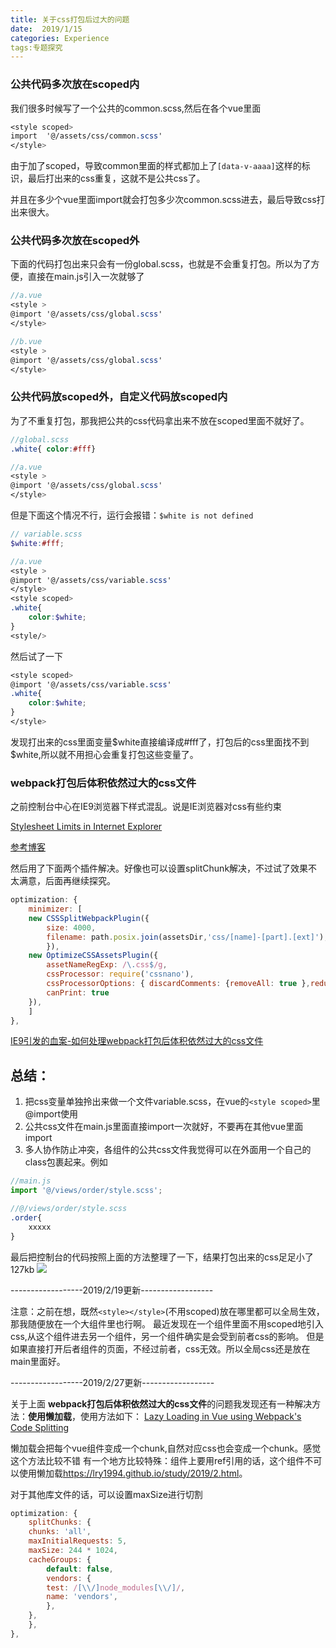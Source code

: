 ```yaml
---
title: 关于css打包后过大的问题  
date:  2019/1/15
categories: Experience
tags:专题探究
---
```


### 公共代码多次放在scoped内
我们很多时候写了一个公共的common.scss,然后在各个vue里面

```scss
<style scoped>
import  '@/assets/css/common.scss'
</style>
```
由于加了scoped，导致common里面的样式都加上了``[data-v-aaaa]``这样的标识，最后打出来的css重复，这就不是公共css了。

并且在多少个vue里面import就会打包多少次common.scss进去，最后导致css打出来很大。

### 公共代码多次放在scoped外
下面的代码打包出来只会有一份global.scss，也就是不会重复打包。所以为了方便，直接在main.js引入一次就够了
```scss
//a.vue
<style >
@import '@/assets/css/global.scss'
</style>
```

```scss
//b.vue
<style >
@import '@/assets/css/global.scss'
</style>
```

### 公共代码放scoped外，自定义代码放scoped内
 为了不重复打包，那我把公共的css代码拿出来不放在scoped里面不就好了。

```scss
//global.scss
.white{ color:#fff}
```

```scss
//a.vue
<style >
@import '@/assets/css/global.scss'
</style>
```
但是下面这个情况不行，运行会报错：``$white is not defined``
```scss
// variable.scss
$white:#fff;
```

```scss
//a.vue
<style >
@import '@/assets/css/variable.scss'
</style>
<style scoped>
.white{
    color:$white;
}
<style/>
```
然后试了一下
```scss
<style scoped>
@import '@/assets/css/variable.scss'
.white{
    color:$white;
}
</style>
```
发现打出来的css里面变量$white直接编译成#fff了，打包后的css里面找不到$white,所以就不用担心会重复打包这些变量了。


### webpack打包后体积依然过大的css文件
 之前控制台中心在IE9浏览器下样式混乱。说是IE浏览器对css有些约束

[Stylesheet Limits in Internet Explorer](https://blogs.msdn.microsoft.com/ieinternals/2011/05/14/stylesheet-limits-in-internet-explorer/)

[参考博客](https://blog.csdn.net/napoleonxxx/article/details/80292006)

然后用了下面两个插件解决。好像也可以设置splitChunk解决，不过试了效果不太满意，后面再继续探究。
```js
optimization: {
    minimizer: [
    new CSSSplitWebpackPlugin({
        size: 4000,
        filename: path.posix.join(assetsDir,'css/[name]-[part].[ext]'),
        }),  
    new OptimizeCSSAssetsPlugin({
        assetNameRegExp: /\.css$/g,
        cssProcessor: require('cssnano'),
        cssProcessorOptions: { discardComments: {removeAll: true },reduceIdents:false },
        canPrint: true
    }),             
    ]
},
```
[IE9引发的血案-如何处理webpack打包后体积依然过大的css文件](https://blog.csdn.net/napoleonxxx/article/details/80292006)

## 总结：
1. 把css变量单独拎出来做一个文件variable.scss，在vue的``<style scoped>``里@import使用
2. 公共css文件在main.js里面直接import一次就好，不要再在其他vue里面import
3. 多人协作防止冲突，各组件的公共css文件我觉得可以在外面用一个自己的class包裹起来。例如

```js
//main.js
import '@/views/order/style.scss';
```

```scss
//@/views/order/style.scss
.order{
    xxxxx
}
```

最后把控制台的代码按照上面的方法整理了一下，结果打包出来的css足足小了127kb
<img src="./css-improve-effect.png">

------------------2019/2/19更新------------------

注意：之前在想，既然``<style></style>``(不用scoped)放在哪里都可以全局生效，那我随便放在一个大组件里也行啊。
最近发现在一个组件里面不用scoped地引入css,从这个组件进去另一个组件，另一个组件确实是会受到前者css的影响。
但是如果直接打开后者组件的页面，不经过前者，css无效。所以全局css还是放在main里面好。

------------------2019/2/27更新------------------

关于上面 **webpack打包后体积依然过大的css文件**的问题我发现还有一种解决方法：**使用懒加载**，使用方法如下：
[Lazy Loading in Vue using Webpack's Code Splitting](https://alexjover.com/blog/lazy-load-in-vue-using-webpack-s-code-splitting/)

懒加载会把每个vue组件变成一个chunk,自然对应css也会变成一个chunk。<span color="red">感觉这个方法比较不错</span>
有一个地方比较特殊：组件上要用ref引用的话，这个组件不可以使用懒加载<https://lry1994.github.io/study/2019/2.html>。

对于其他库文件的话，可以设置maxSize进行切割
```js
optimization: {
    splitChunks: {
    chunks: 'all',
    maxInitialRequests: 5,
    maxSize: 244 * 1024,
    cacheGroups: {
        default: false,
        vendors: {
        test: /[\\/]node_modules[\\/]/,
        name: 'vendors',
        },
    },
    },
},
```





